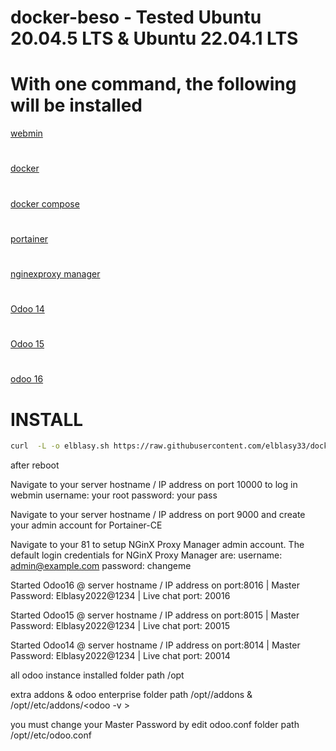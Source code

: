 # docker-beso - Tested  Ubuntu 20.04.5 LTS & Ubuntu 22.04.1 LTS
# With one command, the following will be installed
[ webmin](https://www.webmin.com/)
#
[ docker](https://www.docker.com/)
#
[ docker compose](https://docs.docker.com/engine/reference/commandline/compose/)
#
[portainer](https://docs.portainer.io/)
#
[ nginexproxy manager](https://nginxproxymanager.com/)
#
[ Odoo 14](https://www.odoo.com/documentation/14.0/)
#
[ Odoo 15](https://www.odoo.com/documentation/15.0/)
#
[odoo 16](https://www.odoo.com/documentation/16.0/)


# INSTALL
``` bash
curl  -L -o elblasy.sh https://raw.githubusercontent.com/elblasy33/docker-beso/main/elblasy.sh  && chmod +x elblasy.sh && ./elblasy.sh
```


<p>

after reboot 
 
Navigate to your server hostname / IP address on port 10000 to log in webmin
username: your root
password: your pass 
 
Navigate to your server hostname / IP address on port 9000 and create your admin account for Portainer-CE
 
Navigate to your  81 to setup
NGinX Proxy Manager admin account.
The default login credentials for NGinX Proxy Manager are:
username: admin@example.com
password: changeme   
 
Started Odoo16 @ server hostname / IP address on port:8016 | Master Password: Elblasy2022@1234 | Live chat port: 20016
 
Started Odoo15 @ server hostname / IP address on port:8015 | Master Password: Elblasy2022@1234 | Live chat port: 20015
 
Started Odoo14 @ server hostname / IP address on port:8014 | Master Password: Elblasy2022@1234 | Live chat port: 20014

all odoo instance installed  folder path  /opt
 
extra addons & odoo enterprise  folder path /opt/<your-odoo-inst>/addons & /opt/<your-odoo-inst>/etc/addons/<odoo -v >
 
you must change your Master Password by edit odoo.conf folder path /opt/<your-odoo-inst>/etc/odoo.conf

 </p>
   


     
        
        
        
        


